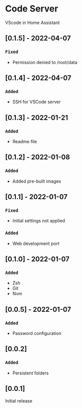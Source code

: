 # Code Server

VScode in Home Assistant

## [0.1.5] - 2022-04-07

### `Fixed`

- Permission denied to /root/data

## [0.1.4] - 2022-04-07

### `Added`

- SSH for VSCode server

## [0.1.3] - 2022-01-21

### `Added`

- Readme file

## [0.1.2] - 2022-01-08

### `Added`

- Added pre-built images

## [0.1.1] - 2022-01-07

### `Fixed`

- Initial settings not applied

### `Added`

- Web development port

## [0.1.0] - 2022-01-07

### `Added`

- Zsh
- Git
- Nvm

## [0.0.5] - 2022-01-07

### `Added`

- Password configuration

## [0.0.2]

### `Added`

- Persistent folders

## [0.0.1]

Initial release
